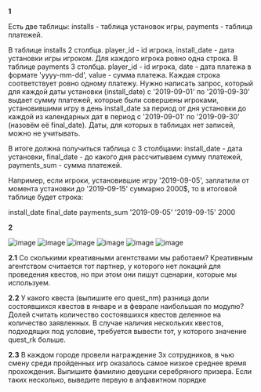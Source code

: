**1**

Есть две таблицы: installs - таблица установок игры, payments - таблица платежей.

В таблице installs 2 столбца. player_id - id игрока, install_date - дата установки игры игроком. Для каждого игрока ровно одна строка. В таблице payments 3 столбца. player_id - id игрока, date - дата платежа в формате 'yyyy-mm-dd', value - сумма платежа. Каждая строка соответствует ровно одному платежу. Нужно написать запрос, который для каждой даты установки (install_date) с '2019-09-01' по '2019-09-30' выдает сумму платежей, которые были совершены игроками, установившими игру в день install_date за период от дня установки до каждой из календарных дат в период с '2019-09-01' по '2019-09-30' (назовём её final_date). Даты, для которых в таблицах нет записей, можно не учитывать.

В итоге должна получиться таблица с 3 столбцами: install_date - дата установки, final_date - до какого дня рассчитываем сумму платежей, payments_sum - сумма платежей.

Например, если игроки, установившие игру '2019-09-05', заплатили от момента установки до '2019-09-15' суммарно 2000$, то в итоговой таблице будет строка: 

install_date    final_date       payments_sum 
'2019-09-05'    '2019-09-15'     2000

**2**

![image](https://user-images.githubusercontent.com/47105722/159175472-2b85461f-6feb-444a-a6ce-35664f2fcd78.png)
![image](https://user-images.githubusercontent.com/47105722/159175561-98ac0f16-a819-4f8e-9ca4-80d705db59f0.png)
![image](https://user-images.githubusercontent.com/47105722/159175603-93a6f14e-d01e-4762-9c89-b21a6ae04b42.png)
![image](https://user-images.githubusercontent.com/47105722/159175638-1a3aae2f-89f8-4d1d-acdc-e5ebad161ddf.png)
![image](https://user-images.githubusercontent.com/47105722/159175651-3cef624d-bb6b-4085-b94b-cbaff7d05030.png)
![image](https://user-images.githubusercontent.com/47105722/159175671-1dd4809d-c424-4185-bfce-effe0beaa796.png)


**2.1**
Со сколькими креативными агентствами мы работаем?
Креативным агентством считается тот партнер, у которого нет локаций для проведения квестов, но при этом они пишут сценарии, которые мы используем.

**2.2**
У какого квеста (выпишите его quest_nm) разница доли состоявшихся квестов в январе и в феврале наибольшая по модулю?
Долей считать количество состоявшихся квестов деленное на количество заявленных. В случае наличия нескольких квестов, подходящих под условие, требуется вывести тот, у которого значение quest_rk больше.

**2.3**
В каждом городе провели награждение 3х сотрудников, в чью смену среди пройденных игр оказалось самое низкое среднее время прохождения. Выпишите фамилию девушки серебряного призера. Если таких несколько, выведите первую в алфавитном порядке




